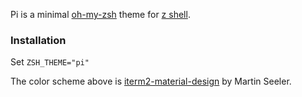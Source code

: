 Pi is a minimal [oh-my-zsh](https://ohmyz.sh) theme for [z shell](https://www.zsh.org/).

### Installation
Set `ZSH_THEME="pi"`

The color scheme above is [iterm2-material-design](https://github.com/MartinSeeler/iterm2-material-design) by Martin Seeler.
